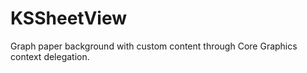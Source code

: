 # KSSheetView

Graph paper background with custom content through Core Graphics context delegation.
